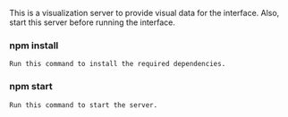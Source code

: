 This is a visualization server to provide visual data for the interface. Also, start this server before running the interface.

### npm install
    Run this command to install the required dependencies.

### npm start
    Run this command to start the server.